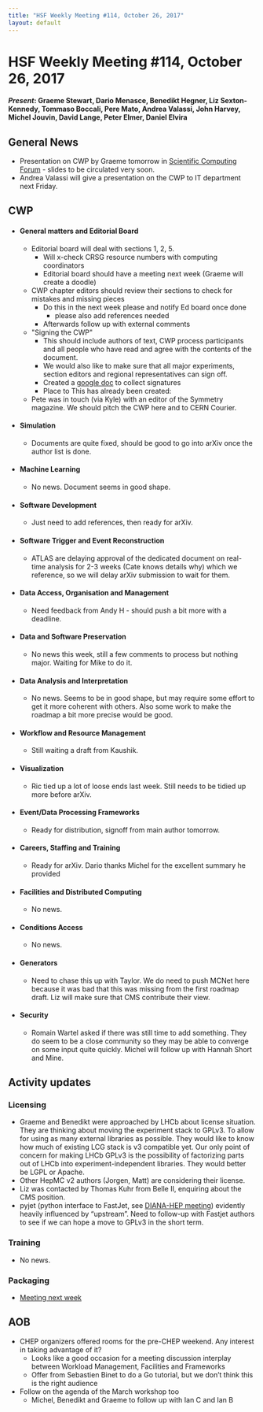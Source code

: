```yaml
---
title: "HSF Weekly Meeting #114, October 26, 2017"
layout: default
---
```


# HSF Weekly Meeting #114, October 26, 2017

#### *Present*: Graeme Stewart, Dario Menasce, Benedikt Hegner, Liz Sexton-Kennedy, Tommaso Boccali, Pere Mato, Andrea Valassi, John Harvey, Michel Jouvin, David Lange, Peter Elmer, Daniel Elvira

## General News

* Presentation on CWP by Graeme tomorrow in [Scientific Computing Forum](https://indico.cern.ch/event/663273/) - slides to be circulated very soon.
* Andrea Valassi will give a presentation on the CWP to IT department next Friday.

## CWP

- #### General matters and Editorial Board
  - Editorial board will deal with sections 1, 2, 5.
    - Will x-check CRSG resource numbers with computing coordinators
    - Editorial board should have a meeting next week (Graeme will create a doodle)
  - CWP chapter editors should review their sections to check for mistakes and missing pieces
    - Do this in the next week please and notify Ed board once done
      - please also add references needed
    - Afterwards follow up with external comments
  - "Signing the CWP"  
    - This should include authors of text, CWP process participants and all people who have read and agree with the contents of the document.
    - We would also like to make sure that all major experiments, section editors and regional representatives can sign off. 
    - Created a [google doc](https://docs.google.com/document/d/1tBXwlNnQsxxZA3gVS1_KSpa8wRXGyk250EIsJwJ2T34/edit) to collect signatures
    - Place to This has already been created: 
  - Pete was in touch (via Kyle) with an editor of the Symmetry magazine. We should pitch the CWP here and to CERN Courier.

- #### Simulation
  - Documents are quite fixed, should be good to go into arXiv once the author list is done.

- #### Machine Learning
  - No news. Document seems in good shape.

- #### Software Development
  - Just need to add references, then ready for arXiv.

- #### Software Trigger and Event Reconstruction
  - ATLAS are delaying approval of the dedicated document on real-time analysis for 2-3 weeks (Cate knows details why) which we reference, so we will delay arXiv submission to wait for them. 

- #### Data Access, Organisation and Management
  - Need feedback from Andy H - should push a bit more with a deadline.

- #### Data and Software Preservation
  - No news this week, still a few comments to process but nothing major. Waiting for Mike to do it.

- #### Data Analysis and Interpretation
  - No news. Seems to be in good shape, but may require some effort to get it more coherent with others. Also some work to make the roadmap a bit more precise would be good.

- #### Workflow and Resource Management
  - Still waiting a draft from Kaushik.

- #### Visualization
  - Ric tied up a lot of loose ends last week. Still needs to be tidied up more before arXiv.

- #### Event/Data Processing Frameworks
  - Ready for distribution, signoff from main author tomorrow.

- #### Careers, Staffing and Training
  - Ready for arXiv. Dario thanks Michel for the excellent summary he provided

- #### Facilities and Distributed Computing
  - No news.

- #### Conditions Access
  - No news.

- #### Generators
  - Need to chase this up with Taylor. We do need to push MCNet here because it was bad that this was missing from the first roadmap draft. Liz will make sure that CMS contribute their view.

- #### Security
  - Romain Wartel asked if there was still time to add something. They do seem to be a close community so they may be able to converge on some input quite quickly. Michel will follow up with Hannah Short and Mine. 

## Activity updates

### Licensing
  - Graeme and Benedikt were approached by LHCb about license situation. They are thinking about moving the experiment stack to GPLv3. To allow for using as many external libraries as possible. They would like to know how much of existing LCG stack is v3 compatible yet. Our only point of concern for making LHCb GPLv3 is the possibility of factorizing parts out of LHCb into experiment-independent libraries. They would better be LGPL or Apache.
  - Other HepMC v2 authors (Jorgen, Matt) are considering their license.
  - Liz was contacted by Thomas Kuhr from Belle II, enquiring about the CMS position.
  - pyjet (python interface to FastJet, see [DIANA-HEP meeting](https://indico.cern.ch/event/664968/)) evidently heavily influenced by “upstream”. Need to follow-up with Fastjet authors to see if we can hope a move to GPLv3 in the short term.

  
### Training
- No news.

### Packaging
  - [Meeting next week](https://indico.cern.ch/event/674780/)
    
## AOB
- CHEP organizers offered rooms for the pre-CHEP weekend. Any interest in taking advantage of it?
  - Looks like a good occasion for a meeting discussion interplay between Workload Management, Facilities and Frameworks
  - Offer from Sebastien Binet to do a Go tutorial, but we don’t think this is the right audience
- Follow on the agenda of the March workshop too
  - Michel, Benedikt and Graeme to follow up with Ian C and Ian B


